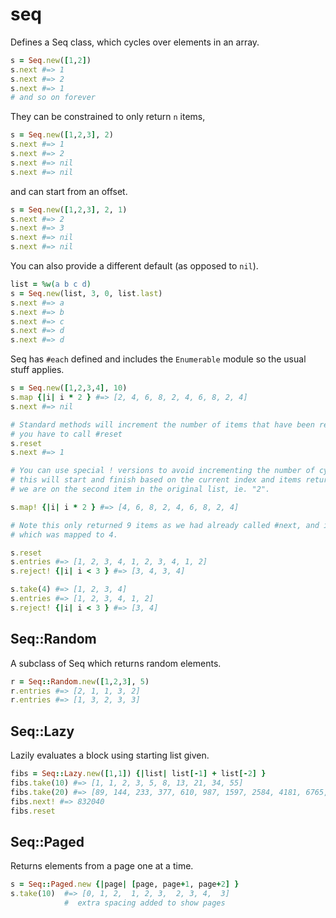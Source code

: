# seq

Defines a Seq class, which cycles over elements in an array.

```ruby
s = Seq.new([1,2])
s.next #=> 1
s.next #=> 2
s.next #=> 1
# and so on forever
```

They can be constrained to only return `n` items,

```ruby
s = Seq.new([1,2,3], 2)
s.next #=> 1
s.next #=> 2
s.next #=> nil
s.next #=> nil
```

and can start from an offset.

```ruby
s = Seq.new([1,2,3], 2, 1)
s.next #=> 2
s.next #=> 3
s.next #=> nil
s.next #=> nil
```

You can also provide a different default (as opposed to `nil`).

```ruby
list = %w(a b c d)
s = Seq.new(list, 3, 0, list.last)
s.next #=> a
s.next #=> b
s.next #=> c
s.next #=> d
s.next #=> d
```

Seq has `#each` defined and includes the `Enumerable` module so the usual stuff applies.

```ruby
s = Seq.new([1,2,3,4], 10)
s.map {|i| i * 2 } #=> [2, 4, 6, 8, 2, 4, 6, 8, 2, 4]
s.next #=> nil

# Standard methods will increment the number of items that have been returned meaning
# you have to call #reset
s.reset
s.next #=> 1

# You can use special ! versions to avoid incrementing the number of cycles, but note
# this will start and finish based on the current index and items returned. So here
# we are on the second item in the original list, ie. "2".

s.map! {|i| i * 2 } #=> [4, 6, 8, 2, 4, 6, 8, 2, 4]

# Note this only returned 9 items as we had already called #next, and it started on 2
# which was mapped to 4.

s.reset
s.entries #=> [1, 2, 3, 4, 1, 2, 3, 4, 1, 2]
s.reject! {|i| i < 3 } #=> [3, 4, 3, 4]

s.take(4) #=> [1, 2, 3, 4]
s.entries #=> [1, 2, 3, 4, 1, 2]
s.reject! {|i| i < 3 } #=> [3, 4]
```

## Seq::Random

A subclass of Seq which returns random elements.

```ruby
r = Seq::Random.new([1,2,3], 5)
r.entries #=> [2, 1, 1, 3, 2]
r.entries #=> [1, 3, 2, 3, 3]
```

## Seq::Lazy

Lazily evaluates a block using starting list given.

```ruby
fibs = Seq::Lazy.new([1,1]) {|list| list[-1] + list[-2] }
fibs.take(10) #=> [1, 1, 2, 3, 5, 8, 13, 21, 34, 55]
fibs.take(20) #=> [89, 144, 233, 377, 610, 987, 1597, 2584, 4181, 6765, 10946, 17711, 28657, 46368, 75025, 121393, 196418, 317811, 514229, 832040]
fibs.next! #=> 832040
fibs.reset
```


## Seq::Paged

Returns elements from a page one at a time.

```ruby
s = Seq::Paged.new {|page| [page, page+1, page+2] }
s.take(10)  #=> [0, 1, 2,  1, 2, 3,  2, 3, 4,  3]
            #  extra spacing added to show pages
```
